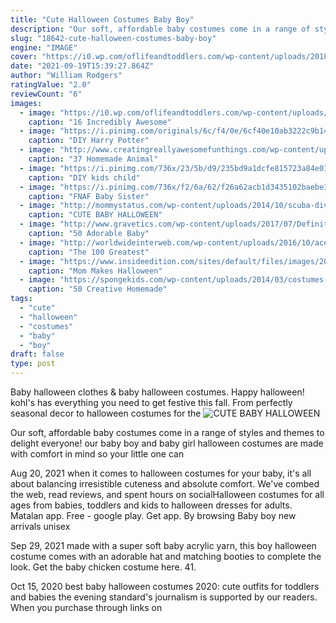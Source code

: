 ```yaml
---
title: "Cute Halloween Costumes Baby Boy"
description: "Our soft, affordable baby costumes come in a range of styles and themes to delight everyone! our baby boy and baby girl halloween costumes are made with comfort in mind so your little one can"
slug: "18642-cute-halloween-costumes-baby-boy"
engine: "IMAGE"
cover: "https://i0.wp.com/oflifeandtoddlers.com/wp-content/uploads/2018/10/pinnochio-halloween-costume-toddler-boy-e1538856771425.jpg?resize=400%2C533&ssl=1"
date: "2021-09-19T15:39:27.864Z"
author: "William Rodgers"
ratingValue: "2.0"
reviewCount: "6"
images:
  - image: "https://i0.wp.com/oflifeandtoddlers.com/wp-content/uploads/2018/10/pinnochio-halloween-costume-toddler-boy-e1538856771425.jpg?resize=400%2C533&ssl=1"
    caption: "16 Incredibly Awesome"
  - image: "https://i.pinimg.com/originals/6c/f4/0e/6cf40e10ab3222c9b14c6232fe773d0c.jpg"
    caption: "DIY Harry Potter"
  - image: "http://www.creatingreallyawesomefunthings.com/wp-content/uploads/2012/10/IMG_8189-537x670.jpg"
    caption: "37 Homemade Animal"
  - image: "https://i.pinimg.com/736x/23/5b/d9/235bd9a1dcfe815723a84e0197563c62--funny-costumes-halloween-costume-ideas.jpg"
    caption: "DIY kids child"
  - image: "https://i.pinimg.com/736x/f2/6a/62/f26a62acb1d3435102baebe3ff56477d.jpg"
    caption: "FNAF Baby Sister"
  - image: "http://mommystatus.com/wp-content/uploads/2014/10/scuba-diver.jpg"
    caption: "CUTE BABY HALLOWEEN"
  - image: "http://www.gravetics.com/wp-content/uploads/2017/07/Definitely-an-easy-and-adorable-idea-for-a-toddler..jpg"
    caption: "50 Adorable Baby"
  - image: "http://worldwideinterweb.com/wp-content/uploads/2016/10/ace-and-gary-costumes-1.jpg"
    caption: "The 100 Greatest"
  - image: "https://www.insideedition.com/sites/default/files/images/2017-10/25914.jpg"
    caption: "Mom Makes Halloween"
  - image: "https://spongekids.com/wp-content/uploads/2014/03/costumes-for-kids/51-easy-pink-poodle-skirt.jpg"
    caption: "50 Creative Homemade"
tags:
  - "cute"
  - "halloween"
  - "costumes"
  - "baby"
  - "boy"
draft: false
type: post
---
```


Baby halloween clothes & baby halloween costumes. Happy halloween! kohl's has everything you need to get festive this fall. From perfectly seasonal decor to halloween costumes for the
![CUTE BABY HALLOWEEN](http://mommystatus.com/wp-content/uploads/2014/10/scuba-diver.jpg "CUTE BABY HALLOWEEN")

Our soft, affordable baby costumes come in a range of styles and themes to delight everyone! our baby boy and baby girl halloween costumes are made with comfort in mind so your little one can
<!--inArticleAds-->

<!--galleryOne-->

Aug 20, 2021 when it comes to halloween costumes for your baby, it's all about balancing irresistible cuteness and absolute comfort. We've combed the web, read reviews, and spent hours on socialHalloween costumes for all ages from babies, toddlers and kids to halloween dresses for adults. Matalan app. Free - google play. Get app. By browsing  Baby boy new arrivals unisex
<!--inArticleAds-->

<!--galleryTwo-->

Sep 29, 2021 made with a super soft baby acrylic yarn, this boy halloween costume comes with an adorable hat and matching booties to complete the look. Get the baby chicken costume here. 41.
<!--galleryThree-->

Oct 15, 2020 best baby halloween costumes 2020: cute outfits for toddlers and babies the evening standard's journalism is supported by our readers. When you purchase through links on